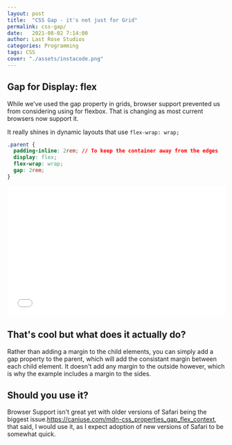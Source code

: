 ```yaml
---
layout: post
title:  "CSS Gap - it's not just for Grid"
permalink: css-gap/
date:   2021-08-02 7:14:00
author: Last Rose Studios
categories: Programming
tags: CSS
cover: "./assets/instacode.png"
---
```


## Gap for Display: flex

While we've used the gap property in grids, browser support prevented us from considering using for flexbox. That is changing as most current browsers now support it.

It really shines in dynamic layouts that use `flex-wrap: wrap;`

```css
.parent {
  padding-inline: 2rem; // To keep the container away from the edges
  display: flex;
  flex-wrap: wrap;
  gap: 2rem;
}
```

<iframe width="100%" height="300" src="//jsfiddle.net/lastrose/xuy9agwh/embedded/result/" allowfullscreen="allowfullscreen" async frameborder="0"></iframe>

## That's cool but what does it actually do?
Rather than adding a margin to the child elements, you can simply add a gap property to the parent, which will add the consistant margin between each child element. It doesn't add any margin to the outside however, which is why the example includes a margin to the sides.

## Should you use it?
Browser Support isn't great yet with older versions of Safari being the biggest issue.https://caniuse.com/mdn-css_properties_gap_flex_context, that said, I would use it, as I expect adoption of new versions of Safari to be somewhat quick.